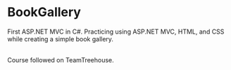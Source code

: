 # BookGallery
First ASP.NET MVC in C#. Practicing using ASP.NET MVC, HTML, and CSS while creating a simple book gallery.

</br>Course followed on TeamTreehouse.
